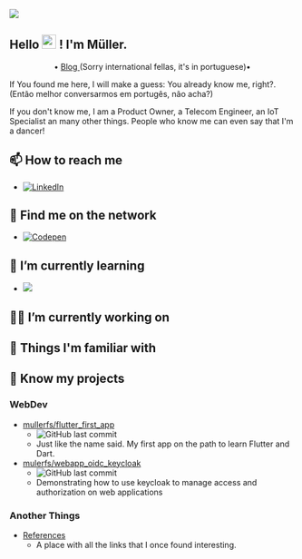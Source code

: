 
![](https://komarev.com/ghpvc/?username=mullerfs&color=green)
<!--
**mullerfs/mullerfs** is a ✨ _special_ ✨ repository because its `README.md` (this file) appears on your GitHub profile.

Here are some ideas to get you started:

- 🔭 I’m currently working on ...
- 🌱 I’m currently learning ...
- 👯 I’m looking to collaborate on ...
- 🤔 I’m looking for help with ...
- 💬 Ask me about ...
- 📫 How to reach me: ...
- 😄 Pronouns: ...
- ⚡ Fun fact: ...
-->

## Hello <img src="https://media.giphy.com/media/hvRJCLFzcasrR4ia7z/giphy.gif" width="25px"> ! I'm Müller.</h2>
<p align="center">
   • <a href="https://mfs.eng.br/">Blog </a> (Sorry international fellas, it's in portuguese)•
</p>

If You found me here, I will make a guess: You already know me, right?. (Então melhor conversarmos em portugês, não acha?) 

If you don't know me, I am a Product Owner, a Telecom Engineer, an IoT Specialist an many other things. People who know me can even say that I'm a dancer!

## 📫 How to reach me

- <a href="https://www.linkedin.com/in/mullerfs/"><img alt="LinkedIn" src="https://img.shields.io/badge/Linkedin-mullerfs-blue.svg?style=for-the-badge&logo=linkedin&logoColor=white"/></a>

## 👀 Find me on the network

- <a href="https://codepen.io/mullerfs"><img alt="Codepen" src="https://img.shields.io/badge/Codepen-mullerfs-purple.svg?style=for-the-badge&logo=codepen&logoColor=white"/></a>

##  🌱 I’m currently learning

-  ![](https://img.shields.io/badge/Flutter-%2302569B.svg?style=for-the-badge&logo=Flutter&logoColor=white)

## 👷‍♂️ I’m currently working on

## 💪 Things I'm familiar with

## 🔨 Know my projects
### WebDev
- [mullerfs/flutter_first_app](https://github.com/mullerfs/flutter_first_app) 
  - ![GitHub last commit](https://img.shields.io/github/last-commit/mullerfs/flutter_first_app?style=flat-square)
  - Just like the name said. My first app on the path to learn Flutter and Dart. 
- [mulerfs/webapp_oidc_keycloak](https://github.com/mullerfs/webapp_oidc_keycloak)
  - ![GitHub last commit](https://img.shields.io/github/last-commit/mullerfs/webapp_oidc_keycloak?style=flat-square)
  - Demonstrating how to use keycloak to manage access and authorization on web applications

### Another Things
- [References](References.md)
  - A place with all the links that I once found interesting.